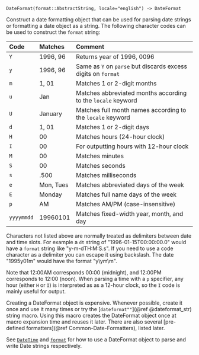 ```
DateFormat(format::AbstractString, locale="english") -> DateFormat
```

Construct a date formatting object that can be used for parsing date strings or formatting a date object as a string. The following character codes can be used to construct the `format` string:

| Code       | Matches   | Comment                                                       |
|:---------- |:--------- |:------------------------------------------------------------- |
| `Y`        | 1996, 96  | Returns year of 1996, 0096                                    |
| `y`        | 1996, 96  | Same as `Y` on `parse` but discards excess digits on `format` |
| `m`        | 1, 01     | Matches 1 or 2-digit months                                   |
| `u`        | Jan       | Matches abbreviated months according to the `locale` keyword  |
| `U`        | January   | Matches full month names according to the `locale` keyword    |
| `d`        | 1, 01     | Matches 1 or 2-digit days                                     |
| `H`        | 00        | Matches hours (24-hour clock)                                 |
| `I`        | 00        | For outputting hours with 12-hour clock                       |
| `M`        | 00        | Matches minutes                                               |
| `S`        | 00        | Matches seconds                                               |
| `s`        | .500      | Matches milliseconds                                          |
| `e`        | Mon, Tues | Matches abbreviated days of the week                          |
| `E`        | Monday    | Matches full name days of the week                            |
| `p`        | AM        | Matches AM/PM (case-insensitive)                              |
| `yyyymmdd` | 19960101  | Matches fixed-width year, month, and day                      |

Characters not listed above are normally treated as delimiters between date and time slots. For example a `dt` string of "1996-01-15T00:00:00.0" would have a `format` string like "y-m-dTH:M:S.s". If you need to use a code character as a delimiter you can escape it using backslash. The date "1995y01m" would have the format "y\ym\m".

Note that 12:00AM corresponds 00:00 (midnight), and 12:00PM corresponds to 12:00 (noon). When parsing a time with a `p` specifier, any hour (either `H` or `I`) is interpreted as as a 12-hour clock, so the `I` code is mainly useful for output.

Creating a DateFormat object is expensive. Whenever possible, create it once and use it many times or try the [`dateformat""`](@ref @dateformat_str) string macro. Using this macro creates the DateFormat object once at macro expansion time and reuses it later. There are also several [pre-defined formatters](@ref Common-Date-Formatters), listed later.

See [`DateTime`](@ref) and [`format`](@ref) for how to use a DateFormat object to parse and write Date strings respectively.

